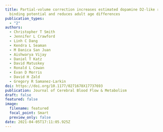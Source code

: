 ```yaml
---
title: Partial-volume correction increases estimated dopamine D2-like receptor
  binding potential and reduces adult age differences
publication_types:
  - "2"
authors:
  - Christopher T Smith
  - Jennifer L Crawford
  - Linh C Dang
  - Kendra L Seaman
  - M Danica San Juan
  - Aishwarya Vijay
  - Daniel T Katz
  - David Matuskey
  - Ronald L Cowan
  - Evan D Morris
  - David H Zald
  - Gregory R Samanez-Larkin
doi: https://doi.org/10.1177/0271678X17737693
publication: Journal of Cerebral Blood Flow & Metabolism
draft: false
featured: false
image:
  filename: featured
  focal_point: Smart
  preview_only: false
date: 2021-04-05T17:11:05.925Z
---
```

